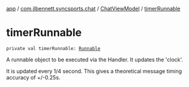 [app](../../index.md) / [com.jlbennett.syncsports.chat](../index.md) / [ChatViewModel](index.md) / [timerRunnable](./timer-runnable.md)

# timerRunnable

`private val timerRunnable: `[`Runnable`](https://docs.oracle.com/javase/6/docs/api/java/lang/Runnable.html)

A runnable object to be executed via the Handler. It updates the 'clock'.

It is updated every 1/4 second. This gives a theoretical message timing accuracy of +/-0.25s.

